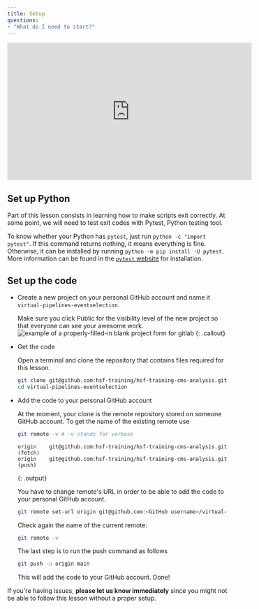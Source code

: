 ```yaml
---
title: Setup
questions:
- "What do I need to start?"
---
```


<!--## Video Tutorials-->
<iframe width="560" height="315" src="https://www.youtube.com/embed/-Xd5D6xKugk" frameborder="0" allow="accelerometer; autoplay; clipboard-write; encrypted-media; gyroscope; picture-in-picture" allowfullscreen></iframe>


## Set up Python

Part of this lesson consists in learning how to make scripts exit correctly. At some point, we will need to test exit codes with Pytest, Python testing tool.

To know whether your Python has `pytest`, just run `python -c "import pytest"`. If this command returns nothing, it means everything is fine. Otherwise, it can be installed by running `python -m pip install -U pytest`. More information can be found in the [`pytest` website](https://docs.pytest.org/en/stable/getting-started.html) for installation.


## Set up the code

- Create a new project on your personal GitHub account and name it `virtual-pipelines-eventselection`.

  Make sure you click Public for the visibility level of the new project so that everyone can see your awesome work.
  ![example of a properly-filled-in blank project form for gitlab]({{site.baseurl}}/fig/blank-project-form.png)
  {: .callout}

- Get the code

  Open a terminal and clone the repository that contains files required for this lesson.

  ```bash
  git clone git@github.com:hsf-training/hsf-training-cms-analysis.git virtual-pipelines-eventselection
  cd virtual-pipelines-eventselection
  ```

- Add the code to your personal GitHub account

  At the moment, your clone is the remote repository stored on someone GitHub account. To get the name of the existing remote use
  ```bash
  git remote -v # -v stands for verbose
  ```

  ```
  origin	git@github.com:hsf-training/hsf-training-cms-analysis.git (fetch)
  origin	git@github.com:hsf-training/hsf-training-cms-analysis.git (push)
  ```
  {: .output}

  You have to change remote's URL in order to be able to add the code to your personal GitHub account.

  ```bash
  git remote set-url origin git@github.com:<GitHub username>/virtual-pipelines-eventselection.git
  ```
  Check again the name of the current remote:
  ```bash
  git remote -v
  ```

  The last step is to run the push command as follows
  ```bash
  git push -u origin main
  ```
  This will add the code to your GitHub account. Done!

If you're having issues, **please let us know immediately**
since you might not be able to follow this lesson without a proper setup.
